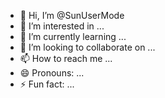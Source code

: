 - 👋 Hi, I’m @SunUserMode
- 👀 I’m interested in ...
- 🌱 I’m currently learning ...
- 💞️ I’m looking to collaborate on ...
- 📫 How to reach me ...
- 😄 Pronouns: ...
- ⚡ Fun fact: ...

<!---
SunUserMode/SunUserMode is a ✨ special ✨ repository because its `README.md` (this file) appears on your GitHub profile.
You can click the Preview link to take a look at your changes.
--->
